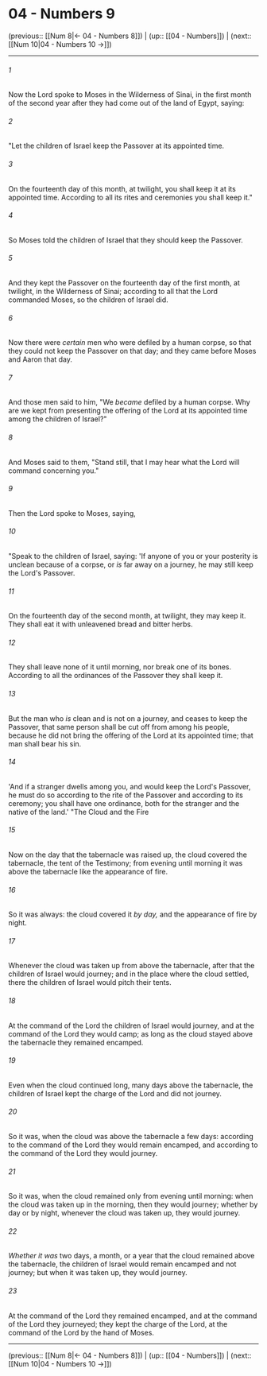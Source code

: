 # 04 - Numbers 9

(previous:: [[Num 8|← 04 - Numbers 8]]) | (up:: [[04 - Numbers]]) | (next:: [[Num 10|04 - Numbers 10 →]])

***


###### 1 
Now the Lord spoke to Moses in the Wilderness of Sinai, in the first month of the second year after they had come out of the land of Egypt, saying: 

###### 2 
"Let the children of Israel keep the Passover at its appointed time. 

###### 3 
On the fourteenth day of this month, at twilight, you shall keep it at its appointed time. According to all its rites and ceremonies you shall keep it." 

###### 4 
So Moses told the children of Israel that they should keep the Passover. 

###### 5 
And they kept the Passover on the fourteenth day of the first month, at twilight, in the Wilderness of Sinai; according to all that the Lord commanded Moses, so the children of Israel did. 

###### 6 
Now there were _certain_ men who were defiled by a human corpse, so that they could not keep the Passover on that day; and they came before Moses and Aaron that day. 

###### 7 
And those men said to him, "We _became_ defiled by a human corpse. Why are we kept from presenting the offering of the Lord at its appointed time among the children of Israel?" 

###### 8 
And Moses said to them, "Stand still, that I may hear what the Lord will command concerning you." 

###### 9 
Then the Lord spoke to Moses, saying, 

###### 10 
"Speak to the children of Israel, saying: 'If anyone of you or your posterity is unclean because of a corpse, or _is_ far away on a journey, he may still keep the Lord's Passover. 

###### 11 
On the fourteenth day of the second month, at twilight, they may keep it. They shall eat it with unleavened bread and bitter herbs. 

###### 12 
They shall leave none of it until morning, nor break one of its bones. According to all the ordinances of the Passover they shall keep it. 

###### 13 
But the man who _is_ clean and is not on a journey, and ceases to keep the Passover, that same person shall be cut off from among his people, because he did not bring the offering of the Lord at its appointed time; that man shall bear his sin. 

###### 14 
'And if a stranger dwells among you, and would keep the Lord's Passover, he must do so according to the rite of the Passover and according to its ceremony; you shall have one ordinance, both for the stranger and the native of the land.' "The Cloud and the Fire 

###### 15 
Now on the day that the tabernacle was raised up, the cloud covered the tabernacle, the tent of the Testimony; from evening until morning it was above the tabernacle like the appearance of fire. 

###### 16 
So it was always: the cloud covered it _by day,_ and the appearance of fire by night. 

###### 17 
Whenever the cloud was taken up from above the tabernacle, after that the children of Israel would journey; and in the place where the cloud settled, there the children of Israel would pitch their tents. 

###### 18 
At the command of the Lord the children of Israel would journey, and at the command of the Lord they would camp; as long as the cloud stayed above the tabernacle they remained encamped. 

###### 19 
Even when the cloud continued long, many days above the tabernacle, the children of Israel kept the charge of the Lord and did not journey. 

###### 20 
So it was, when the cloud was above the tabernacle a few days: according to the command of the Lord they would remain encamped, and according to the command of the Lord they would journey. 

###### 21 
So it was, when the cloud remained only from evening until morning: when the cloud was taken up in the morning, then they would journey; whether by day or by night, whenever the cloud was taken up, they would journey. 

###### 22 
_Whether it was_ two days, a month, or a year that the cloud remained above the tabernacle, the children of Israel would remain encamped and not journey; but when it was taken up, they would journey. 

###### 23 
At the command of the Lord they remained encamped, and at the command of the Lord they journeyed; they kept the charge of the Lord, at the command of the Lord by the hand of Moses.

***

(previous:: [[Num 8|← 04 - Numbers 8]]) | (up:: [[04 - Numbers]]) | (next:: [[Num 10|04 - Numbers 10 →]])
